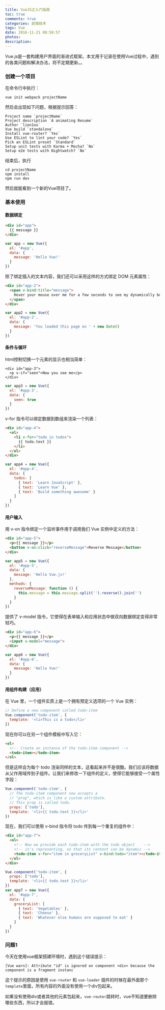 ```yaml
---
title: VueJS之入门指南
toc: true
comments: true
categories: 前端技术
tags: Vue
date: 2016-11-21 08:58:57
photos:
description:
---
```


Vue.js是一套构建用户界面的渐进式框架。本文用于记录在使用Vue过程中，遇到的各类问题和解决办法，将不定期更新。。

<!-- more -->

### 创建一个项目

在命令行中执行：
```shell 
vue init webpack projectName
```

然后会出现如下问题，根据提示回答：
```shell
Project name `projectName`
Project description `A animating Resume`
Author `lion1ou`
Vue build `standalone`
Install vue-router? `Yes`
Use ESLint to lint your code? `Yes`
Pick an ESLint preset `Standard`
Setup unit tests with Karma + Mocha? `No`
Setup e2e tests with Nightwatch? `No`
```

结束后，执行
```shell
cd projectName
npm install
npm run dev
```

然后就能看到一个新的Vue项目了。

### 基本使用

#### 数据绑定

```html
<div id="app">
  {{ message }}
</div>
```
```js
var app = new Vue({
  el: '#app',
  data: {
    message: 'Hello Vue!'
  }
})
```
除了绑定插入的文本内容，我们还可以采用这样的方式绑定 DOM 元素属性：
```html
<div id="app-2">
  <span v-bind:title="message">
    Hover your mouse over me for a few seconds to see my dynamically bound title!
  </span>
</div>
```
```js
var app2 = new Vue({
  el: '#app-2',
  data: {
    message: 'You loaded this page on ' + new Date()
  }
})
```

#### 条件与循环
html控制切换一个元素的显示也相当简单：
```
<div id="app-3">
  <p v-if="seen">Now you see me</p>
</div>
```
```js
var app3 = new Vue({
  el: '#app-3',
  data: {
    seen: true
  }
})
```
v-for 指令可以绑定数据到数组来渲染一个列表：
```html
<div id="app-4">
  <ol>
    <li v-for="todo in todos">
      {{ todo.text }}
    </li>
  </ol>
</div>
```
```js
var app4 = new Vue({
  el: '#app-4',
  data: {
    todos: [
      { text: 'Learn JavaScript' },
      { text: 'Learn Vue' },
      { text: 'Build something awesome' }
    ]
  }
})
```
#### 用户输入
用 v-on 指令绑定一个监听事件用于调用我们 Vue 实例中定义的方法：
```html
<div id="app-5">
  <p>{{ message }}</p>
  <button v-on:click="reverseMessage">Reverse Message</button>
</div>
```
```js
var app5 = new Vue({
  el: '#app-5',
  data: {
    message: 'Hello Vue.js!'
  },
  methods: {
    reverseMessage: function () {
      this.message = this.message.split('').reverse().join('')
    }
  }
})
```
提供了 v-model 指令，它使得在表单输入和应用状态中做双向数据绑定变得非常轻巧。
```html
<div id="app-6">
  <p>{{ message }}</p>
  <input v-model="message">
</div>
```
```js
var app6 = new Vue({
  el: '#app-6',
  data: {
    message: 'Hello Vue!'
  }
})
```
#### 用组件构建（应用）
在 Vue 里，一个组件实质上是一个拥有预定义选项的一个 Vue 实例：
```js
// Define a new component called todo-item
Vue.component('todo-item', {
  template: '<li>This is a todo</li>'
})
```
现在你可以在另一个组件模板中写入它：
```html
<ol>
  <!-- Create an instance of the todo-item component -->
  <todo-item></todo-item>
</ol>
```
但是这样会为每个 todo 渲染同样的文本，这看起来并不是很酷。我们应该将数据从父作用域传到子组件。让我们来修改一下组件的定义，使得它能够接受一个属性字段：
```js
Vue.component('todo-item', {
  // The todo-item component now accepts a
  // "prop", which is like a custom attribute.
  // This prop is called todo.
  props: ['todo'],
  template: '<li>{{ todo.text }}</li>'
})
```
现在，我们可以使用 v-bind 指令将 todo 传到每一个重复的组件中：
```html
<div id="app-7">
  <ol>
    <!-- Now we provide each todo-item with the todo object    -->
    <!-- it's representing, so that its content can be dynamic -->
    <todo-item v-for="item in groceryList" v-bind:todo="item"></todo-item>
  </ol>
</div>
```
```js
Vue.component('todo-item', {
  props: ['todo'],
  template: '<li>{{ todo.text }}</li>'
})
var app7 = new Vue({
  el: '#app-7',
  data: {
    groceryList: [
      { text: 'Vegetables' },
      { text: 'Cheese' },
      { text: 'Whatever else humans are supposed to eat' }
    ]
  }
})
```

### 问题1

今天在使用vue框架搭建环境时，遇到这个错误提示：

```
[Vue warn]: Attribute "id" is ignored on component <div> because the component is a fragment instanc
```
 
这个提示的原因是使用 `vue-router` 和 `vue-loader` 插件的时候在最外面那个`template`里面，所有内容的外面没有使用一个div包起来。

如果没有使用div或者其他的元素包起来，`vue-router`跳转时，vue不知道要删除哪些东西，所以才会报错。





